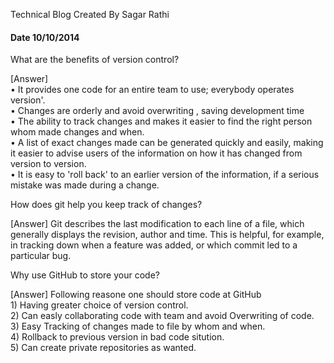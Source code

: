 Technical Blog
Created By Sagar Rathi
#### Date 10/10/2014

 What are the benefits of version control?

 [Answer]<BR>
•	It provides one code for an entire team to use; everybody operates version'.<br>
•	Changes are orderly and avoid overwriting , saving development time<br>
•	The ability to track changes and makes it easier to find the right person whom made changes and when.<br>
•	A list of exact changes made can be generated quickly and easily, making it easier to advise users of the information on how it has changed from version to version.<br>
•	It is easy to 'roll back' to an earlier version of the information, if a serious mistake was made during a change.<br>


How does git help you keep track of changes?

[Answer] Git describes the last modification to each line of a file, which generally displays the revision, author and time. This is helpful, for example, in tracking down when a feature was added, or which commit led to a particular bug.


Why use GitHub to store your code?

[Answer] Following reasone one should store code at GitHub <br>
		1) Having greater choice of version control.<br>
		2) Can easly collaborating code with team and avoid Overwriting of code.<br>
		3) Easy Tracking of changes made to file by whom and when.<br>
		4) Rollback to previous version in bad code sitution.<br>
		5) Can create private repositories as wanted.<br>
